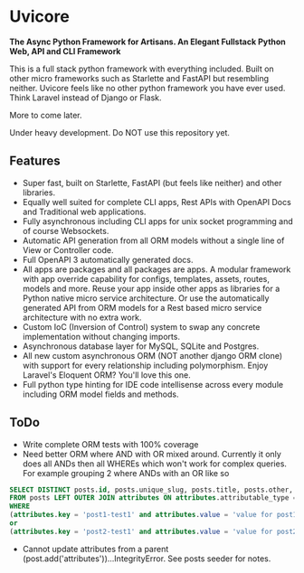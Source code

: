# Uvicore

**The Async Python Framework for Artisans. An Elegant Fullstack Python Web, API and CLI Framework**


This is a full stack python framework with everything included.  Built on other micro frameworks such as Starlette and FastAPI but resembling neither.  Uvicore feels like no other python framework you have ever used.  Think Laravel instead of Django or Flask.

More to come later.

Under heavy development.  Do NOT use this repository yet.


## Features

* Super fast, built on Starlette, FastAPI (but feels like neither) and other libraries.
* Equally well suited for complete CLI apps, Rest APIs with OpenAPI Docs and Traditional web applications.
* Fully asynchronous including CLI apps for unix socket programming and of course Websockets.
* Automatic API generation from all ORM models without a single line of View or Controller code.
* Full OpenAPI 3 automatically generated docs.
* All apps are packages and all packages are apps.  A modular framework with app override capability for configs, templates, assets, routes, models and more.  Reuse your app inside other apps as libraries for a Python native micro service architecture.  Or use the automatically generated API from ORM models for a Rest based micro service architecture with no extra work.
* Custom IoC (Inversion of Control) system to swap any concrete implementation without changing imports.
* Asynchronous database layer for MySQL, SQLite and Postgres.
* All new custom asynchronous ORM (NOT another django ORM clone) with support for every relationship including polymorphism.  Enjoy Laravel's Eloquent ORM?  You'll love this one.
* Full python type hinting for IDE code intellisense across every module including ORM model fields and methods.



## ToDo

* Write complete ORM tests with 100% coverage
* Need better ORM where AND with OR mixed around.  Currently it only does all ANDs then all WHEREs which won't work for complex queries.  For example grouping 2 where ANDs with an OR like so

```sql
SELECT DISTINCT posts.id, posts.unique_slug, posts.title, posts.other, posts.creator_id, posts.owner_id, attributes.*
FROM posts LEFT OUTER JOIN attributes ON attributes.attributable_type = 'posts' AND posts.id = attributes.attributable_id
WHERE
(attributes.key = 'post1-test1' and attributes.value = 'value for post1-test1')
or
(attributes.key = 'post2-test1' and attributes.value = 'value for post2-test1')
```

* Cannot update attributes from a parent (post.add('attributes'))...IntegrityError.  See posts seeder for notes.
